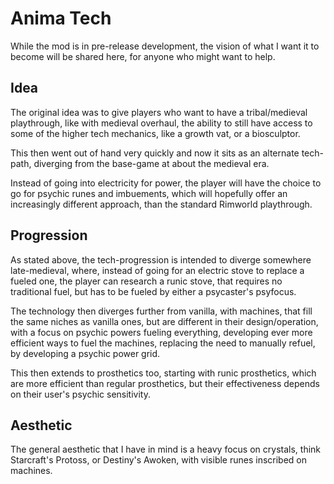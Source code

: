 # Anima Tech

While the mod is in pre-release development, the vision of what I want it to become will be shared here, for anyone who might want to help.

## Idea
The original idea was to give players who want to have a tribal/medieval playthrough, like with medieval overhaul, the ability to still have access to some of the higher tech mechanics, like a growth vat, or a biosculptor.

This then went out of hand very quickly and now it sits as an alternate tech-path, diverging from the base-game at about the medieval era.

Instead of going into electricity for power, the player will have the choice to go for psychic runes and imbuements, which will hopefully offer an increasingly different approach, than the standard Rimworld playthrough.

## Progression
As stated above, the tech-progression is intended to diverge somewhere late-medieval, where, instead of going for an electric stove to replace a fueled one, the player can research a runic stove, that requires no traditional fuel, but has to be fueled by either a psycaster's psyfocus.

The technology then diverges further from vanilla, with machines, that fill the same niches as vanilla ones, but are different in their design/operation, with a focus on psychic powers fueling everything, developing ever more efficient ways to fuel the machines, replacing the need to manually refuel, by developing a psychic power grid. 

This then extends to prosthetics too, starting with runic prosthetics, which are more efficient than regular prosthetics, but their effectiveness depends on their user's psychic sensitivity.

## Aesthetic
The general aesthetic that I have in mind is a heavy focus on crystals, think Starcraft's Protoss, or Destiny's Awoken, with visible runes inscribed on machines.
 
